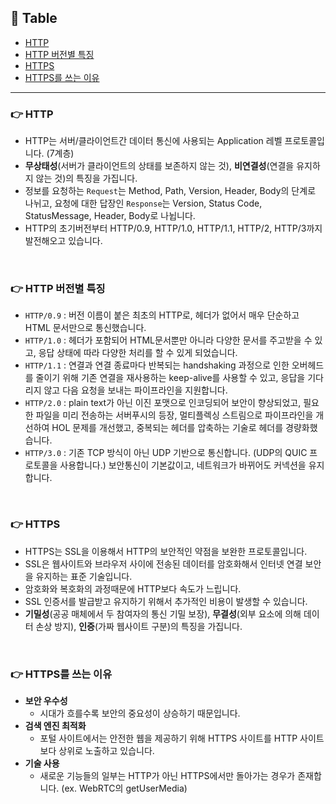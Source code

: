 ## 📣 Table

- [HTTP](#-http)
- [HTTP 버전별 특징](#-http-버전별-특징)
- [HTTPS](#-https)
- [HTTPS를 쓰는 이유](#-https를-쓰는-이유)

---

### 👉 HTTP
- HTTP는 서버/클라이언트간 데이터 통신에 사용되는 Application 레벨 프로토콜입니다. (7계층)
- **무상태성**(서버가 클라이언트의 상태를 보존하지 않는 것), **비연결성**(연결을 유지하지 않는 것)의 특징을 가집니다.
- 정보를 요청하는 `Request`는 Method, Path, Version, Header, Body의 단계로 나뉘고, 요청에 대한 답장인 `Response`는 Version, Status Code, StatusMessage, Header, Body로 나뉩니다.
- HTTP의 초기버전부터 HTTP/0.9, HTTP/1.0, HTTP/1.1, HTTP/2, HTTP/3까지 발전해오고 있습니다.

<br />

### 👉 HTTP 버전별 특징
- `HTTP/0.9` : 버전 이름이 붙은 최초의 HTTP로, 헤더가 없어서 매우 단순하고 HTML 문서만으로 통신했습니다.
- `HTTP/1.0` : 헤더가 포함되어 HTML문서뿐만 아니라 다양한 문서를 주고받을 수 있고, 응답 상태에 따라 다양한 처리를 할 수 있게 되었습니다.
- `HTTP/1.1` : 연결과 연결 종료마다 반복되는 handshaking 과정으로 인한 오버헤드를 줄이기 위해 기존 연결을 재사용하는 keep-alive를 사용할 수 있고, 응답을 기다리지 않고 다음 요청을 보내는 파이프라인을 지원합니다.
- `HTTP/2.0` : plain text가 아닌 이진 포맷으로 인코딩되어 보안이 향상되었고, 필요한 파일을 미리 전송하는 서버푸시의 등장, 멀티플렉싱 스트림으로 파이프라인을 개선하여 HOL 문제를 개선했고, 중복되는 헤더를 압축하는 기술로 헤더를 경량화했습니다.
- `HTTP/3.0` : 기존 TCP 방식이 아닌 UDP 기반으로 통신합니다. (UDP의 QUIC 프로토콜을 사용합니다.) 보안통신이 기본값이고, 네트워크가 바뀌어도 커넥션을 유지합니다.

<br />

### 👉 HTTPS
- HTTPS는 SSL을 이용해서 HTTP의 보안적인 약점을 보완한 프로토콜입니다.
- SSL은 웹사이트와 브라우저 사이에 전송된 데이터를 암호화해서 인터넷 연결 보안을 유지하는 표준 기술입니다.
- 암호화와 복호화의 과정때문에 HTTP보다 속도가 느립니다.
- SSL 인증서를 발급받고 유지하기 위해서 추가적인 비용이 발생할 수 있습니다.
- **기밀성**(공공 매체에서 두 참여자의 통신 기밀 보장), **무결성**(외부 요소에 의해 데이터 손상 방지), **인증**(가짜 웹사이트 구분)의 특징을 가집니다.

<br />

### 👉 HTTPS를 쓰는 이유
- **보안 우수성**
  - 시대가 흐를수록 보안의 중요성이 상승하기 때문입니다.
- **검색 엔진 최적화**
  - 포털 사이트에서는 안전한 웹을 제공하기 위해 HTTPS 사이트를 HTTP 사이트보다 상위로 노출하고 있습니다.
- **기술 사용**
  - 새로운 기능들의 일부는 HTTP가 아닌 HTTPS에서만 돌아가는 경우가 존재합니다. (ex. WebRTC의 getUserMedia)
